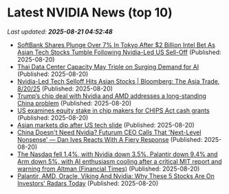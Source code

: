 # Latest NVIDIA News (top 10)
_Last updated: **2025-08-21 04:52:48**_

- [SoftBank Shares Plunge Over 7% In Tokyo After $2 Billion Intel Bet As Asian Tech Stocks Tumble Following Nvidia-Led US Sell-Off](https://biztoc.com/x/38123dd3979488f8) (Published: 2025-08-20)
- [Thai Data Center Capacity May Triple on Surging Demand for AI](https://finance.yahoo.com/news/thai-data-center-capacity-may-041147405.html) (Published: 2025-08-20)
- [Nvidia-Led Tech Selloff Hits Asian Stocks | Bloomberg: The Asia Trade, 8/20/25](https://biztoc.com/x/133f3ce07ccca152) (Published: 2025-08-20)
- [Trump’s chip deal with Nvidia and AMD addresses a long-standing China problem](https://www.americanthinker.com/blog/2025/08/trump_s_chip_deal_with_nvidia_and_amd_addresses_a_long_standing_china_problem.html) (Published: 2025-08-20)
- [US examines equity stake in chip makers for CHIPS Act cash grants](https://indianexpress.com/article/technology/artificial-intelligence/us-examines-equity-stake-in-chip-makers-for-chips-act-cash-grants-10199899/) (Published: 2025-08-20)
- [Asian markets dip after US tech slide](https://www.channelnewsasia.com/asia/asian-markets-stocks-dip-us-tech-slide-5303891) (Published: 2025-08-20)
- [China Doesn't Need Nvidia? Futurum CEO Calls That 'Next-Level Nonsense' — Dan Ives Reacts With A Fiery Response](https://biztoc.com/x/83a7131058933d3c) (Published: 2025-08-20)
- [The Nasdaq fell 1.4%, with Nvidia down 3.5%, Palantir down 9.4% and Arm down 5%, with AI enthusiasm cooling after a critical MIT report and warning from Altman (Financial Times)](https://www.techmeme.com/250819/p35) (Published: 2025-08-20)
- [Palantir, AMD, Oracle, Viking And Nvidia: Why These 5 Stocks Are On Investors' Radars Today](https://biztoc.com/x/4392d929b68d2261) (Published: 2025-08-20)
